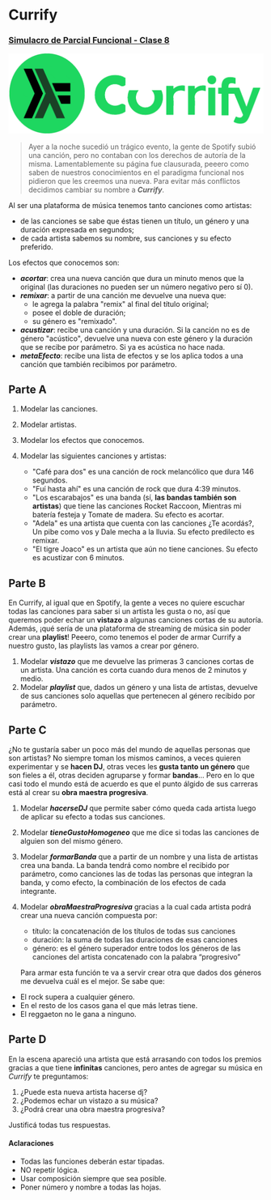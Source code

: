# Currify
### [Simulacro de Parcial Funcional - Clase 8](https://docs.google.com/document/d/1f5nzJo2HO2K-yD8RVPx3Ftbf4LHYdFCwyd12bH50EJU/edit)

![Currify](/currify/image1.png)

>Ayer a la noche sucedió un trágico evento, la gente de Spotify subió una canción, pero no contaban con los derechos de autoría de la misma. Lamentablemente su página fue clausurada, peeero como saben de nuestros conocimientos en el paradigma funcional nos pidieron que les creemos una nueva. Para evitar más conflictos decidimos cambiar su nombre a ***Currify***.

Al ser una plataforma de música tenemos tanto canciones como artistas:
 - de las canciones se sabe que éstas tienen un título, un género y una duración expresada en segundos;
 - de cada artista sabemos su nombre, sus canciones y su efecto preferido.

Los efectos que conocemos son:
 - ***acortar***: crea una nueva canción que dura un minuto menos que la original (las duraciones no pueden ser un número negativo pero sí 0).
 - ***remixar***: a partir de una canción me devuelve una nueva que:
   - le agrega la palabra "remix" al final del título original;
   - posee el doble de duración;
   - su género es "remixado".
 - ***acustizar***: recibe una canción y una duración. Si la canción no es de género "acústico", devuelve una nueva con este género y la duración que se recibe por parámetro. Si ya es acústica no hace nada.
 - ***metaEfecto***: recibe una lista de efectos y se los aplica todos a una canción que también recibimos por parámetro.

## Parte A

1. Modelar las canciones.
2. Modelar artistas.
3. Modelar los efectos que conocemos.
4. Modelar las siguientes canciones y artistas:

   - "Café para dos" es una canción de rock melancólico que dura 146 segundos.
   - "Fuí hasta ahí" es una canción de rock que dura 4:39 minutos.
   - "Los escarabajos" es una banda (sí, **las bandas también son artistas**) que tiene las canciones Rocket Raccoon, Mientras mi batería festeja y Tomate de madera. Su efecto es acortar.
   - "Adela" es una artista que cuenta con las canciones ¿Te acordás?, Un pibe como vos y Dale mecha a la lluvia. Su efecto predilecto es remixar.
   - "El tigre Joaco" es un artista que aún no tiene canciones. Su efecto es acustizar con 6 minutos.


## Parte B

En Currify, al igual que en Spotify, la gente a veces no quiere escuchar todas las canciones para saber si un artista les gusta o no, así que queremos poder echar un **vistazo** a algunas canciones cortas de su autoría.
Además, ¡qué sería de una plataforma de streaming de música sin poder crear una **playlist**! Peeero, como tenemos el poder de armar Currify a nuestro gusto, las playlists las vamos a crear por género.

1. Modelar ***vistazo*** que me devuelve las primeras 3 canciones cortas de un artista. Una canción es corta cuando dura menos de 2 minutos y medio.
2. Modelar ***playlist*** que, dados un género y una lista de artistas, devuelve de sus canciones solo aquellas que pertenecen al género recibido por parámetro.

## Parte C

¿No te gustaría saber un poco más del mundo de aquellas personas que son artistas?
No siempre toman los mismos caminos, a veces quieren experimentar y se **hacen DJ**, otras veces les **gusta tanto un género** que son fieles a él, otras deciden agruparse y formar **bandas**… Pero en lo que casi todo el mundo está de acuerdo es que el punto álgido de sus carreras está al crear su **obra maestra progresiva**.

1. Modelar ***hacerseDJ*** que permite saber cómo queda cada artista luego de aplicar su efecto a todas sus canciones.
2. Modelar ***tieneGustoHomogeneo*** que me dice si todas las canciones de alguien son del mismo género.
3. Modelar ***formarBanda*** que a partir de un nombre y una lista de artistas crea una banda. La banda tendrá como nombre el recibido por parámetro, como canciones las de todas las personas que integran la banda, y como efecto, la combinación de los efectos de cada integrante.
4. Modelar ***obraMaestraProgresiva*** gracias a la cual cada artista podrá crear una nueva canción compuesta por:
   - título: la concatenación de los títulos de todas sus canciones
   - duración: la suma de todas las duraciones de esas canciones
   - género: es el género superador entre todos los géneros de las canciones del artista concatenado con la palabra “progresivo”
  
    Para armar esta función te va a servir crear otra que dados dos géneros me devuelva cuál es el mejor.
Se sabe que:
 - El rock supera a cualquier género.
 - En el resto de los casos gana el que más letras tiene.
 - El reggaeton no le gana a ninguno.

## Parte D

En la escena apareció una artista que está arrasando con todos los premios gracias a que tiene **infinitas** canciones, pero antes de agregar su música en _Currify_ te preguntamos:

1. ¿Puede esta nueva artista hacerse dj?
2. ¿Podemos echar un vistazo a su música?
3. ¿Podrá crear una obra maestra progresiva?

Justificá todas tus respuestas.

#### Aclaraciones

 - Todas las funciones deberán estar tipadas.
 - NO repetir lógica.
 - Usar composición siempre que sea posible.
 - Poner número y nombre a todas las hojas.

